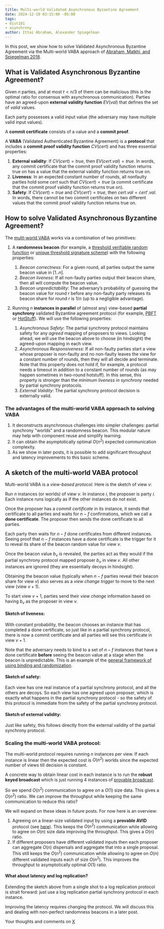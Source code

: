 ```yaml
---
title: Multi-world Validated Asynchronous Byzantine Agreement
date: 2024-12-10 03:15:00 -05:00
tags:
- dist101
- asynchrony
author: Ittai Abraham, Alexander Spiegelman
---
```


In this post, we show how to solve Validated Asynchronous Byzantine Agreement via the Multi-world VABA approach of [Abraham, Malkhi, and Spiegelman 2018](https://arxiv.org/pdf/1811.01332). 

## What is Validated Asynchronous Byzantine Agreement?


Given $n$ parties, and at most $t<n/3$ of them can be malicious (this is the optimal ratio for consensus with asynchronous communication). Parties have an agreed-upon **external validity function** $EV(val)$ that defines the set of *valid* values. 

Each party possesses a valid input value (the adversary may have multiple valid input values). 

A **commit certificate** consists of a value and a **commit proof**. 

A **VABA** (Validated Authenticated Byzantine Agreement) is a **protocol** that includes a **commit proof validity function** $CV(cert)$ and has three essential properties:


1. **External validity**: If $CV(cert)=true$, then $EV(cert.val)=true$. In words, any commit certificate that the commit proof validity function returns true on has a value that the external validity function returns true on.
2. **Liveness**: In an expected constant number of rounds, all nonfaulty parties hold some $cert$ such that $CV(cert)=true$ (a commit certificate that the commit proof validity function returns true on).
3. **Safety**: If $CV(cert)=true$ and $CV(cert')=true$, then $cert.val=cert'.val$. In words, there cannot be two commit certificates on two different values that the commit proof validity function returns true on.


## How to solve Validated Asynchronous Byzantine Agreement?

The [mulit-world VABA](https://arxiv.org/pdf/1811.01332) works via a combination of two primitives:

1. A **randomness beacon** (for example, a [threshold verifiable random function](https://eprint.iacr.org/2000/034.pdf) or [unique threshold signature scheme](https://www.iacr.org/archive/asiacrypt2001/22480516.pdf)) with the following properties:

    1. *Beacon correctness*: For a given round, all parties output the same beacon value in $[1..n]$.  
    2. *Beacon liveness*: If all non-faulty parties output their beacon share, then all will compute the beacon value.
    3. *Beacon unpredictability*: The adversary’s probability of guessing the beacon value for round $r$ before any non-faulty party releases its beacon share for round $r$ is $1/n$ (up to a negligible advantage).

2. Running $n$ **instances in parallel** of (almost any) view-based **partial synchrony** validated Byzantine agreement protocol (for example, [PBFT](https://decentralizedthoughts.github.io/2022-11-20-pbft-via-locked-braodcast/) or [HotStuff](https://arxiv.org/pdf/1803.05069)). We will use the following properties:
 
    1. *Asynchronous Safety*: The partial synchrony protocol maintains safety for any *agreed* mapping of proposers to views. Looking ahead, we will use the beacon above to choose (in hindsight) the agreed-upon mapping in each view.
    2. *Asynchronous Responsiveness*: If all non-faulty parties start a view whose proposer is non-faulty and no non-faulty leaves the view for a constant number of rounds, then they will all decide and terminate. Note that this property does not hold if, for example, a protocol needs a timeout in addition to a constant number of rounds (as may happen sometimes in two-round hotstuff). In this sense, this property is stronger than the minimum *liveness in synchrony* needed by partial synchrony protocols. 
    3. *External Validity*: The partial synchrony protocol decision is externally valid.





### The advantages of the multi-world VABA approach to solving VABA

1. It deconstructs asynchronous challenges into simpler challenges: partial synchrony "worlds" and a randomness beacon. This modular nature may help with component reuse and simplify learning.
2. It can obtain the asymptotically optimal $O(n^2)$ expected communication complexity.
3. As we show in later posts, it is possible to add significant throughput and latency improvements to this basic scheme.



## A sketch of the multi-world VABA protocol



Multi-world VABA is a *view-based protocol*. Here is the sketch of view $v$:

Run $n$ instances (or worlds) of view $v$. In instance $i$, the proposer is party $i$. Each instance runs logically as if the other instances do not exist.

Once the proposer has a *commit certificate* in its instance, it sends that certificate to all parties and waits for $n-f$ confirmations, which we call a **done certificate**. The proposer then sends the done certificate to all parties.


Each party then waits for $n-f$ done certificates from different instances. Seeing proof that $n-f$ instances have a done certificate is the trigger for it to reveal its share of the beacon random value for view $v$.

Once the beacon value $b_v$ is revealed, the parties act as they would if the partial synchrony protocol mapped proposer $b_v$ in view $v$. All other instances are ignored (they are essentially decoys in hindsight).

Obtaining the beacon value (typically when $n-f$ parties reveal their beacon share for view $v$) also serves as a *view change trigger* to move to the next view (view $v+1$).


To start view $v+1$, parties send their *view change* information based on having $b_v$ as the proposer in view $v$. 


#### Sketch of liveness:

With constant probability, the beacon chooses an instance that has completed a done certificate, so just like in a partial synchrony protocol, there is now a commit certificate and all parties will see this certificate in view $v+1$.


Note that the adversary needs to bind to a set of $n-f$ instances that have a done certificate **before** seeing the beacon value at a stage when the beacon is unpredictable. This is an example of the [general framework of using binding and randomization](/2024-12-10-bind-and-rand.md).

#### Sketch of safety:

Each view has one real instance of a partial synchrony protocol, and all the others are decoys. So each view has one agreed upon proposer, which is exactly what happens in the partial synchrony protocol - so the safety of this protocol is immediate from the safety of the partial synchrony protocol.


#### Sketch of external validity:

Just like safety, this follows directly from the external validity of the partial synchrony protocol.



### Scaling the multi-world VABA protocol:


The multi-world protocol requires running $n$ instances per view. If each instance is linear then the expected cost is $O(n^2)$ worlds since the expected number of views till decision is constant.

A concrete way to obtain linear cost in each instance is to run the **robust keyed broadcast** which is just running 4 instances of [provable broadcast](https://decentralizedthoughts.github.io/2022-09-10-provable-broadcast/).

So we spend $O(n^2)$ communication to agree on a $O(1)$ size data. This gives a $O(n^2)$ ratio. We can improve the throughput while keeping the same communication to reduce this ratio?

We will expand on these ideas in future posts. For now here is an overview:

1. Agreeing on a linear-size validated input by using a **provable AVID** protocol (see [here](https://decentralizedthoughts.github.io/2024-08-08-vid/)). This keeps the $O(n^2)$ communication while allowing to agree on $O(n)$ size data improving the throughput. This gives a $O(n)$ ratio.
2. If different proposers have different validated inputs then each proposer can aggregate $O(n)$ dispersals and aggregate that into a single proposal. This still keeps the $O(n^2)$ communication while allowing to agree on $O(n)$ different validated inputs each of size $O(n^2)$. This improves the throughput to asymptotically optimal $O(1)$ ratio.


#### What about latency and log replication?

Extending the sketch above from a single shot to a log replication protocol is strait forward: just use a log replication partial synchrony protocol in each instance.

Improving the latency requires changing the protocol. We will discuss this and dealing with non-perfect randomness beacons in a later post.

Your thoughts and comments on [X]()